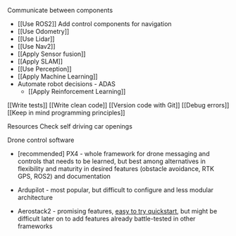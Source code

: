 Communicate between components
* [[Use ROS2]]
Add control components for navigation
* [[Use Odometry]]
* [[Use Lidar]]
* [[Use Nav2]]
* [[Apply Sensor fusion]]
* [[Apply SLAM]]
* [[Use Perception]]
* [[Apply Machine Learning]]
* Automate robot decisions - ADAS
	* [[Apply Reinforcement Learning]]

[[Write tests]]
[[Write clean code]]
[[Version code with Git]]
[[Debug errors]]
[[Keep in mind programming principles]]

Resources
Check self driving car openings

Drone control software
* [recommended] PX4 - whole framework for drone messaging and controls that needs to be learned, but best among alternatives in flexibility and maturity in desired features (obstacle avoidance, RTK GPS, ROS2) and documentation

* Ardupilot - most popular, but difficult to configure and less modular architecture

* Aerostack2 - promising features, [easy to try quickstart](https://aerostack2.github.io/_02_examples/gazebo/project_gazebo/index.html), but might be difficult later on to add features already battle-tested in other frameworks
